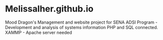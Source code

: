 # Melissalher.github.io
Mood Dragon's Management and website project for SENA 
ADSI Program - Development and analysis of systems information
PHP and SQL connected. XAMMP - Apache server needed
